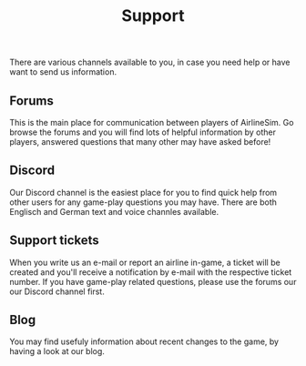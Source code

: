 ﻿---
title: "Support"
weight: 50
pre: "<b>2.4 </b>"
---

There are various channels available to you, in case you need help or have want to send us information.

## Forums
This is the main place for communication between players of AirlineSim. Go browse the forums and you will find lots of helpful information by other players, answered questions that many other may have asked before!


## Discord
Our Discord channel is the easiest place for you to find quick help from other users for any game-play questions you may have.
There are both Englisch and German text and voice channles available.


## Support tickets
When you write us an e-mail or report an airline in-game, a ticket will be created and you'll receive a notification by e-mail with the respective ticket number.
If you have game-play related questions, please use the forums our our Discord channel first.


## Blog
You may find usefuly information about recent changes to the game, by having a look at our blog.
